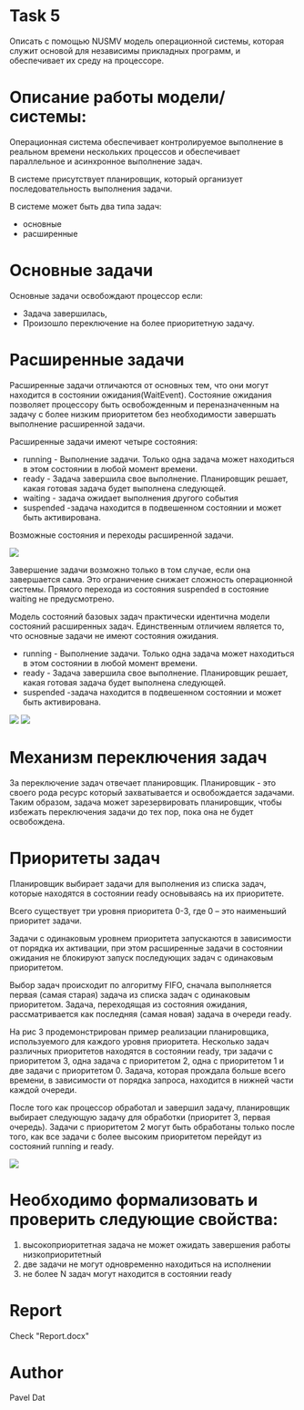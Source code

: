 # Task 5
Описать с помощью NUSMV модель операционной системы, которая
служит основой для независимы прикладных программ, и обеспечивает их
среду на процессоре.

# Описание работы модели/системы:
Операционная система обеспечивает контролируемое выполнение в
реальном времени нескольких процессов и обеспечивает параллельное и
асинхронное выполнение задач.

В системе присутствует планировщик, который организует
последовательность выполнения задачи.

В системе может быть два типа задач:
* основные
* расширенные

# Основные задачи
Основные задачи освобождают процессор если:
* Задача завершилась,
* Произошло переключение на более приоритетную задачу.

# Расширенные задачи
Расширенные задачи отличаются от основных тем, что они могут
находится в состоянии ожидания(WaitEvent). Состояние ожидания позволяет
процессору быть освобожденным и переназначенным на задачу с более
низким приоритетом без необходимости завершать выполнение расширенной
задачи.

Расширенные задачи имеют четыре состояния:
* running - Выполнение задачи. Только одна задача может находиться в
этом состоянии в любой момент времени.
* ready - Задача завершила свое выполнение. Планировщик решает, какая
готовая задача будет выполнена следующей.
* waiting - задача ожидает выполнения другого события
* suspended -задача находится в подвешенном состоянии и может быть
активирована.


Возможные состояния и переходы расширенной задачи.

<img src="https://github.com/paveldat/University/blob/main/Software%20verification%20and%20testing/lab%205/img/1.png">

Завершение задачи возможно только в том случае, если она
завершается сама. Это ограничение снижает сложность операционной
системы. Прямого перехода из состояния suspended в состояние waiting не
предусмотрено. 

Модель состояний базовых задач практически идентична модели
состояний расширенных задач. Единственным отличием является то, что
основные задачи не имеют состояния ожидания.
* running - Выполнение задачи. Только одна задача может находиться в
этом состоянии в любой момент времени.
* ready - Задача завершила свое выполнение. Планировщик решает, какая
готовая задача будет выполнена следующей.
* suspended -задача находится в подвешенном состоянии и может быть
активирована.

<img src="https://github.com/paveldat/University/blob/main/Software%20verification%20and%20testing/lab%205/img/2.png">

<img src="https://github.com/paveldat/University/blob/main/Software%20verification%20and%20testing/lab%205/img/3.png">

# Механизм переключения задач
За переключение задач отвечает планировщик. Планировщик - это
своего рода ресурс который захватывается и освобождается задачами. Таким
образом, задача может зарезервировать планировщик, чтобы избежать
переключения задачи до тех пор, пока она не будет освобождена.
# Приоритеты задач
Планировщик выбирает задачи для выполнения из списка задач,
которые находятся в состоянии ready основываясь на их приоритете.

Всего существует три уровня приоритета 0-3, где 0 – это наименьший
приоритет задачи.

Задачи с одинаковым уровнем приоритета запускаются в зависимости
от порядка их активации, при этом расширенные задачи в состоянии
ожидания не блокируют запуск последующих задач с одинаковым
приоритетом.

Выбор задач происходит по алгоритму FIFO, сначала выполняется
первая (самая старая) задача из списка задач с одинаковым приоритетом.
Задача, переходящая из состояния ожидания, рассматривается как последняя
(самая новая) задача в очереди ready.

На рис 3 продемонстрирован пример реализации планировщика,
используемого для каждого уровня приоритета. Несколько задач различных
приоритетов находятся в состоянии ready, три задачи с приоритетом 3, одна
задача с приоритетом 2, одна с приоритетом 1 и две задачи с приоритетом 0.
Задача, которая прождала больше всего времени, в зависимости от порядка
запроса, находится в нижней части каждой очереди.

После того как процессор обработал и завершил задачу, планировщик
выбирает следующую задачу для обработки (приоритет 3, первая очередь).
Задачи с приоритетом 2 могут быть обработаны только после того, как все
задачи с более высоким приоритетом перейдут из состояний running и ready.

<img src="https://github.com/paveldat/University/blob/main/Software%20verification%20and%20testing/lab%205/img/4.png">

# Необходимо формализовать и проверить следующие свойства:
1) высокоприоритетная задача не может ожидать завершения работы
низкоприоритетный
2) две задачи не могут одновременно находиться на исполнении
3) не более N задач могут находится в состоянии ready

# Report
Check "Report.docx"
# Author
Pavel Dat